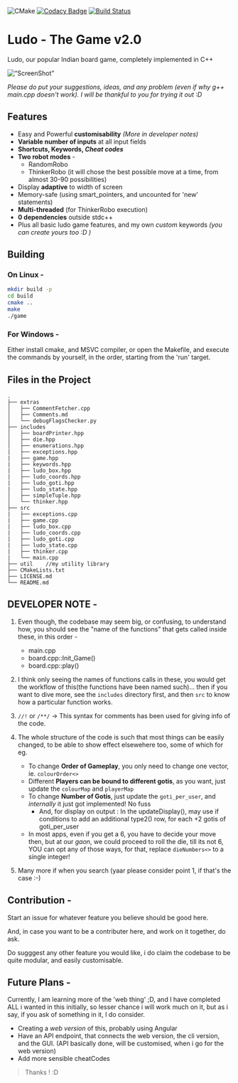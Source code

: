 ![CMake](https://github.com/AdityaGupta150/Ludo-The_Game/workflows/CMake/badge.svg)
[![Codacy Badge](https://api.codacy.com/project/badge/Grade/af9190f3627842869828fb1c8307b818)](https://app.codacy.com/manual/AdityaGupta150/Ludo-The_Game?utm_source=github.com&utm_medium=referral&utm_content=AdityaGupta150/Ludo-The_Game&utm_campaign=Badge_Grade_Dashboard)
[![Build Status](https://travis-ci.org/AdityaGupta150/Ludo-The_Game.svg?branch=master)](https://travis-ci.org/AdityaGupta150/Ludo-The_Game)

# Ludo - The Game v2.0

Ludo, our popular Indian board game, completely implemented in C++

<img src=./extras/ludoScreen.png
raw=true alt=“ScreenShot”>

_Please do put your suggestions, ideas, and any problem (even if why g++ main.cpp doesn't work). I will be thankful to you for trying it out :D_

## Features

* Easy and Powerful **customisability** *(More in developer notes)*
* **Variable number of inputs** at all input fields
* **Shortcuts, Keywords, _Cheat codes_**
* **Two robot modes** -
  * RandomRobo
  * ThinkerRobo (it will chose the best possible move at a time, from almost 30-90 possibilities)
* Display **adaptive** to width of screen
* Memory-safe (using smart_pointers, and uncounted for 'new' statements)
* **Multi-threaded** (for ThinkerRobo execution)
* **0 dependencies** outside stdc++
* Plus all basic ludo game features, and my own *custom* keywords _(you can create yours too :D )_

## Building

### On Linux -

```sh
mkdir build -p
cd build
cmake ..
make
./game
```

### For Windows -

Either install cmake, and MSVC compiler, or open the Makefile, and execute the commands by yourself, in the order, starting from the 'run' target.

## Files in the Project

```
.
├── extras
│   ├── CommentFetcher.cpp
│   ├── Comments.md
│   └── debugFlagsChecker.py
├── includes
│   ├── boardPrinter.hpp
│   ├── die.hpp
│   ├── enumerations.hpp
|   ├── exceptions.hpp
|   ├── game.hpp
|   ├── keywords.hpp
|   ├── ludo_box.hpp
|   ├── ludo_coords.hpp
|   ├── ludo_goti.hpp
|   ├── ludo_state.hpp
│   ├── simpleTuple.hpp
│   └── thinker.hpp
├── src
|   ├── exceptions.cpp
|   ├── game.cpp
|   ├── ludo_box.cpp
|   ├── ludo_coords.cpp
|   ├── ludo_goti.cpp
|   ├── ludo_state.cpp
|   ├── thinker.cpp
|   └── main.cpp
├── util    //my utility library
├── CMakeLists.txt
├── LICENSE.md
└── README.md
```

## DEVELOPER NOTE -

1. Even though, the codebase may seem big, or confusing, to understand how, you should see the "name of the functions" that gets called inside these, in this order -

    * main.cpp
    * board.cpp::Init_Game()
    * board.cpp::play()

2. I think only seeing the names of functions calls in these, you would get the workflow of this(the functions have been named such)... then if you want to dive more, see the `includes` directory first, and then `src` to know how a particular function works.

3. `//!` or `/**/` -> This syntax for comments has been used for giving info of the code.

4. The whole structure of the code is such that most things can be easily changed, to be able to show effect elsewehere too, some of which for eg.

    * To change **Order of Gameplay**, you only need to change one vector, ie. `colourOrder<>`
    * Different **Players can be bound to different gotis**, as you want, just update the `colourMap` and `playerMap`
    * To change **Number of Gotis**, just update the `goti_per_user`, and _internally_ it just got implemented! No fuss
        * And, for display on output : In the updateDisplay(), may use if conditions to add an additional type2() row, for each +2 gotis of goti_per_user
    * In most apps, even if you get a 6, you have to decide your move then, but at our _gaon_, we could proceed to roll the die, till its not 6, YOU can opt any of those ways, for that, replace `dieNumbers<>` to a single integer!

5. Many more if when you search (yaar please consider point 1, if that's the case :-)

## Contribution -
Start an issue for whatever feature you believe should be good here.

And, in case you want to be a contributer here, and work on it together, do ask.

Do sugggest any other feature you would like, i do claim the codebase to be quite modular, and easily customisable.


## Future Plans -
Currently, I am learning more of the 'web thing' ;D, and I have completed ALL i wanted in this initially, so lesser chance i will work much on it, but as i say, if you ask of something in it, I do consider.

* Creating a _web version_ of this, probably using Angular
* Have an API endpoint, that connects the web version, the cli version, and the GUI. (API basically done, will be customised, when i go for the web version)
* Add more sensible cheatCodes

> Thanks ! :D
